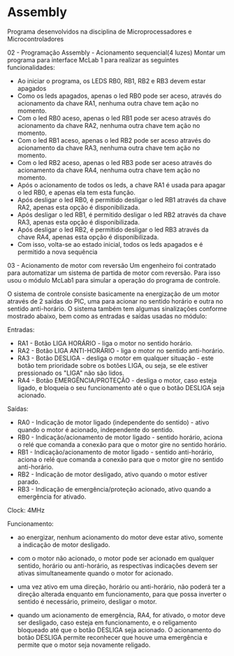 # Assembly
Programa desenvolvidos na disciplina de Microprocessadores e Microcontroladores

02 - Programação Assembly - Acionamento sequencial(4 luzes)
Montar um programa para interface McLab 1 para realizar as seguintes funcionalidades:
- Ao iniciar o programa, os LEDS RB0, RB1, RB2 e RB3 devem estar apagados
- Como os leds apagados, apenas o led RB0 pode ser aceso, através do acionamento da chave RA1, nenhuma outra chave tem ação no momento.
- Com o led RB0 aceso, apenas o led RB1 pode ser aceso através do acionamento da chave RA2, nenhuma outra chave tem ação no momento.
- Com o led RB1 aceso, apenas o led RB2 pode ser aceso através do acionamento da chave RA3, nenhuma outra chave tem ação no momento.
- Com o led RB2 aceso, apenas o led RB3 pode ser aceso através do acionamento da chave RA4, nenhuma outra chave tem ação no momento.
- Após o acionamento de todos os leds, a chave RA1 é usada para apagar o led RB0, e apenas ela tem esta função.
- Após desligar o led RB0, é permitido desligar o led RB1 através da chave RA2, apenas esta opção é disponibilizada.
- Após desligar o led RB1, é permitido desligar o led RB2 através da chave RA3, apenas esta opção é disponibilizada.
- Após desligar o led RB2, é permitido desligar o led RB3 através da chave RA4, apenas esta opção é disponibilizada.
- Com isso, volta-se ao estado inicial, todos os leds apagados e é permitido a nova sequência

03 - Acionamento de motor com reversão
Um engenheiro foi contratado para automatizar um sistema de partida de motor com reversão. Para isso usou o módulo McLab1 para simular a operação do programa de controle.

O sistema de controle consiste basicamente na energização de um motor através de 2 saídas do PIC, uma para acionar no sentido horário e outra no sentido anti-horário. O sistema também tem algumas sinalizações conforme mostrado abaixo, bem como as entradas e saídas usadas no módulo:

Entradas:
- RA1 - Botão LIGA HORÁRIO - liga o motor no sentido horário.
- RA2 - Botão LIGA ANTI-HORÁRIO - liga o motor no sentido anti-horário.
- RA3 - Botão DESLIGA - desliga o motor em qualquer situação - este botão tem prioridade sobre os botões LIGA, ou seja, se ele estiver pressionado os "LIGA" não são lidos.
- RA4 - Botão EMERGÊNCIA/PROTEÇÃO - desliga o motor, caso esteja ligado, e bloqueia o seu funcionamento até o que o botão DESLIGA seja acionado.

Saídas:
- RA0 - Indicação de motor ligado (independente do sentido) - ativo quando o motor é acionado, independente do sentido.
- RB0 - Indicação/acionamento de motor ligado - sentido horário, aciona o relé que comanda a conexão para que o motor gire no sentido horário.
- RB1 - Indicação/acionamento de motor ligado - sentido anti-horário, aciona o relé que comanda a conexão para que o motor gire no sentido anti-horário.
- RB2 - Indicação de motor desligado, ativo quando o motor estiver parado.
- RB3 - Indicação de emergência/proteção acionado, ativo quando a emergência for ativado.

Clock: 4MHz

Funcionamento:
- ao energizar, nenhum acionamento do motor deve estar ativo, somente a indicação de motor desligado.
- com o motor não acionado, o motor pode ser acionado em qualquer sentido, horário ou anti-horário, as respectivas indicações devem ser ativas simultaneamente quando o motor for acionado.

- uma vez ativo em uma direção, horário ou anti-horário, não poderá ter a direção alterada enquanto em funcionamento, para que possa inverter o sentido é necessário, primeiro, desligar o motor.

- quando um acionamento de emergência, RA4, for ativado, o motor deve ser desligado, caso esteja em funcionamento, e o religamento bloqueado até que o botão DESLIGA seja acionado. O acionamento do botão DESLIGA permite reconhecer que houve uma emergência e permite que o motor seja novamente religado.
